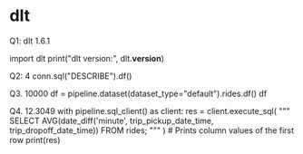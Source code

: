 # dlt

Q1: dlt 1.6.1

import dlt
print("dlt version:", dlt.__version__)


Q2: 4
conn.sql("DESCRIBE").df()

Q3. 10000
df = pipeline.dataset(dataset_type="default").rides.df()
df

Q4. 12.3049
with pipeline.sql_client() as client:
    res = client.execute_sql(
            """
            SELECT
            AVG(date_diff('minute', trip_pickup_date_time, trip_dropoff_date_time))
            FROM rides;
            """
        )
    # Prints column values of the first row
    print(res)
